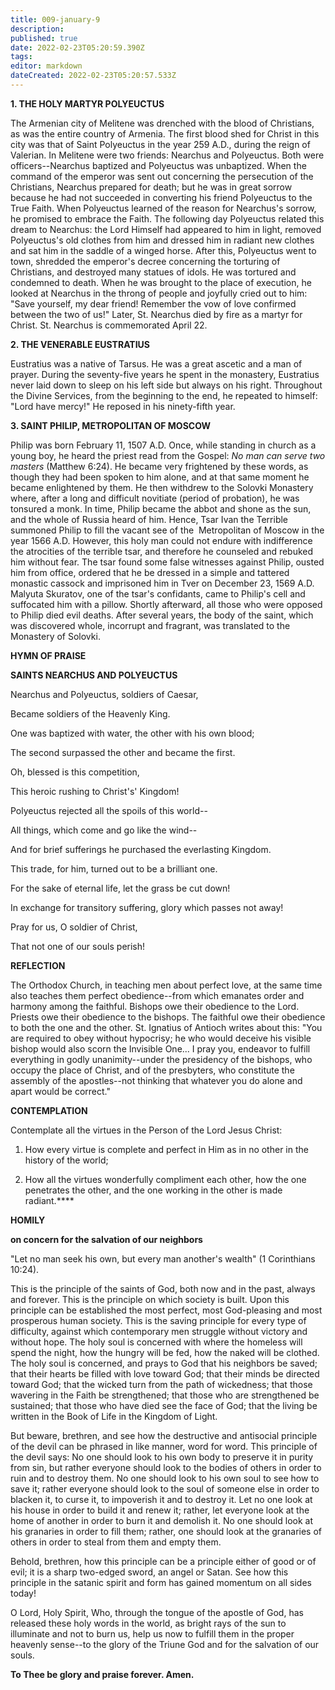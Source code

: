 ```yaml
---
title: 009-january-9
description: 
published: true
date: 2022-02-23T05:20:59.390Z
tags: 
editor: markdown
dateCreated: 2022-02-23T05:20:57.533Z
---
```



**1. THE HOLY MARTYR POLYEUCTUS**

The Armenian city of Melitene was drenched with the blood of Christians, as was the entire country of Armenia. The first blood shed for Christ in this city was that of Saint Polyeuctus in the year 259 A.D., during the reign of Valerian. In Melitene were two friends: Nearchus and Polyeuctus. Both were officers--Nearchus baptized and Polyeuctus was unbaptized. When the command of the emperor was sent out concerning the persecution of the Christians, Nearchus prepared for death; but he was in great sorrow because he had not succeeded in converting his friend Polyeuctus to the True Faith. When Polyeuctus learned of the reason for Nearchus's sorrow, he promised to embrace the Faith. The following day Polyeuctus related this dream to Nearchus: the Lord Himself had appeared to him in light, removed Polyeuctus's old clothes from him and dressed him in radiant new clothes and sat him in the saddle of a winged horse. After this, Polyeuctus went to town, shredded the emperor's decree concerning the torturing of Christians, and destroyed many statues of idols. He was tortured and condemned to death. When he was brought to the place of execution, he looked at Nearchus in the throng of people and joyfully cried out to him: "Save yourself, my dear friend! Remember the vow of love confirmed between the two of us!" Later, St. Nearchus died by fire as a martyr for Christ. St. Nearchus is commemorated April 22.

**2. THE VENERABLE EUSTRATIUS**

Eustratius was a native of Tarsus. He was a great ascetic and a man of prayer. During the seventy-five years he spent in the monastery, Eustratius never laid down to sleep on his left side but always on his right. Throughout the Divine Services, from the beginning to the end, he repeated to himself: "Lord have mercy!" He reposed in his ninety-fifth year.

**3. SAINT PHILIP, METROPOLITAN OF MOSCOW**

Philip was born February 11, 1507 A.D. Once, while standing in church as a young boy, he heard the priest read from the Gospel: *No man can serve two masters* (Matthew 6:24). He became very frightened by these words, as though they had been spoken to him alone, and at that same moment he became enlightened by them. He then withdrew to the Solovki Monastery where, after a long and difficult novitiate (period of probation), he was tonsured a monk. In time, Philip became the abbot and shone as the sun, and the whole of Russia heard of him. Hence, Tsar Ivan the Terrible summoned Philip to fill the vacant see of the  Metropolitan of Moscow in the year 1566 A.D. However, this holy man could not endure with indifference the atrocities of the terrible tsar, and therefore he counseled and rebuked him without fear. The tsar found some false witnesses against Philip, ousted him from office, ordered that he be dressed in a simple and tattered monastic cassock and imprisoned him in Tver on December 23, 1569 A.D. Malyuta Skuratov, one of the tsar's confidants, came to Philip's cell and suffocated him with a pillow. Shortly afterward, all those who were opposed to Philip died evil deaths. After several years, the body of the saint, which was discovered whole, incorrupt and fragrant, was translated to the Monastery of Solovki.



**HYMN OF PRAISE**

**SAINTS NEARCHUS AND POLYEUCTUS**

Nearchus and Polyeuctus, soldiers of Caesar,

Became soldiers of the Heavenly King.

One was baptized with water, the other with his own blood;

The second surpassed the other and became the first.

Oh, blessed is this competition,

This heroic rushing to Christ's' Kingdom!

Polyeuctus rejected all the spoils of this world--

All things, which come and go like the wind--

And for brief sufferings he purchased the everlasting Kingdom.

This trade, for him, turned out to be a brilliant one.

For the sake of eternal life, let the grass be cut down!

In exchange for transitory suffering, glory which passes not away!

Pray for us, O soldier of Christ,

That not one of our souls perish!


**REFLECTION**


The Orthodox Church, in teaching men about perfect love, at the same time also teaches them perfect obedience--from which emanates order and harmony among the faithful. Bishops owe their obedience to the Lord. Priests owe their obedience to the bishops. The faithful owe their obedience to both the one and the other. St. Ignatius of Antioch writes about this: "You are required to obey without hypocrisy; he who would deceive his visible bishop would also scorn the Invisible One... I pray you, endeavor to fulfill everything in godly unanimity--under the presidency of the bishops, who occupy the place of Christ, and of the presbyters, who constitute the assembly of the apostles--not thinking that whatever you do alone and apart would be correct."


**CONTEMPLATION**



Contemplate all the virtues in the Person of the Lord Jesus Christ:

1.  How every virtue is complete and perfect in Him as in no other in the history of the world;

1.  How all the virtues wonderfully compliment each other, how the one penetrates the other, and the one working in the other is made radiant.****


**HOMILY**



**on concern for the salvation of our neighbors**

"Let no man seek his own, but every man another's wealth" (1 Corinthians 10:24).

This is the principle of the saints of God, both now and in the past, always and forever. This is the principle on which society is built. Upon this principle can be established the most perfect, most God-pleasing and most prosperous human society. This is the saving principle for every type of difficulty, against which contemporary men struggle without victory and without hope. The holy soul is concerned with where the homeless will spend the night, how the hungry will be fed, how the naked will be clothed. The holy soul is concerned, and prays to God that his neighbors be saved; that their hearts be filled with love toward God; that their minds be directed toward God; that the wicked turn from the path of wickedness; that those wavering in the Faith be strengthened; that those who are strengthened be sustained; that those who have died see the face of God; that the living be written in the Book of Life in the Kingdom of Light.

But beware, brethren, and see how the destructive and antisocial principle of the devil can be phrased in like manner, word for word. This principle of the devil says: No one should look to his own body to preserve it in purity from sin, but rather everyone should look to the bodies of others in order to ruin and to destroy them. No one should look to his own soul to see how to save it; rather everyone should look to the soul of someone else in order to blacken it, to curse it, to impoverish it and to destroy it. Let no one look at his house in order to build it and renew it; rather, let everyone look at the home of another in order to burn it and demolish it. No one should look at his granaries in order to fill them; rather, one should look at the granaries of others in order to steal from them and empty them. 

Behold, brethren, how this principle can be a principle either of good or of evil; it is a sharp two-edged sword, an angel or Satan. See how this principle in the satanic spirit and form has gained momentum on all sides today!

O Lord, Holy Spirit, Who, through the tongue of the apostle of God, has released these holy words in the world, as bright rays of the sun to illuminate and not to burn us, help us now to fulfill them in the proper heavenly sense--to the glory of the Triune God and for the salvation of our souls.

**To Thee be glory and praise forever. Amen.**

 
